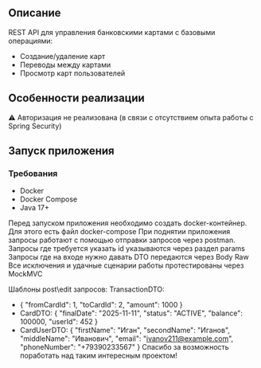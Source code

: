 ## Описание
REST API для управления банковскими картами с базовыми операциями:
- Создание/удаление карт
- Переводы между картами
- Просмотр карт пользователей
## Особенности реализации
⚠️ Авторизация не реализована (в связи с отсутствием опыта работы с Spring Security)

## Запуск приложения

### Требования
- Docker
- Docker Compose
- Java 17+

Перед запуском приложения необходимо создать docker-контейнер. Для этого есть файл docker-compose
При поднятии приложения запросы работают с помощью отправки запросов через postman. 
Запросы где требуется указать id указываются через раздел params
Запросы где на входе нужно давать DTO передаются через Body Raw
Все исключения и удачные сценарии работы протестированы через MockMVC

Шаблоны post\edit запросов:
TransactionDTO:
- {
    "fromCardId": 1,
    "toCardId": 2,
    "amount": 1000
}
- CardDTO:
{
    "finalDate": "2025-11-11",
    "status": "ACTIVE",
    "balance": 100000,
    "userId": 452 
}
- CardUserDTO:
{
    "firstName": "Иган",
    "secondName": "Иганов",
    "middleName": "Иванович",
    "email": "ivanov211@example.com",
    "phoneNumber": "+79390233567"
}
Спасибо за возможность поработать над таким интересным проектом!
